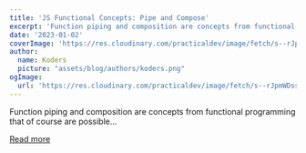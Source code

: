 ```yaml
---
title: 'JS Functional Concepts: Pipe and Compose'
excerpt: 'Function piping and composition are concepts from functional programming that of course are possible...'
date: '2023-01-02'
coverImage: 'https://res.cloudinary.com/practicaldev/image/fetch/s--rJpmWDss--/c_imagga_scale,f_auto,fl_progressive,h_420,q_auto,w_1000/https://dev-to-uploads.s3.amazonaws.com/uploads/articles/s0zygkonmbnl46mrtktu.jpg'
author:
  name: Koders
  picture: "assets/blog/authors/koders.png"
ogImage:
  url: 'https://res.cloudinary.com/practicaldev/image/fetch/s--rJpmWDss--/c_imagga_scale,f_auto,fl_progressive,h_420,q_auto,w_1000/https://dev-to-uploads.s3.amazonaws.com/uploads/articles/s0zygkonmbnl46mrtktu.jpg'
---
```


Function piping and composition are concepts from functional programming that of course are possible...

[Read more](https://dev.to/joelbonetr/js-functional-concepts-pipe-and-compose-1mho)
